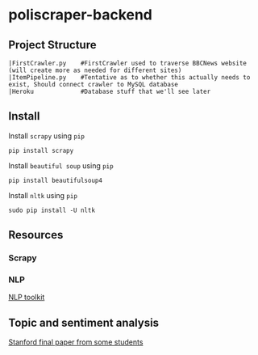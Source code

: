 # poliscraper-backend

## Project Structure
```
|FirstCrawler.py    #FirstCrawler used to traverse BBCNews website (will create more as needed for different sites)
|ItemPipeline.py    #Tentative as to whether this actually needs to exist, Should connect crawler to MySQL database
|Heroku             #Database stuff that we'll see later
```

## Install

Install `scrapy` using `pip`

`pip install scrapy`

Install `beautiful soup` using `pip`

`pip install beautifulsoup4`

Install `nltk` using `pip`

`sudo pip install -U nltk`

## Resources

### Scrapy

### NLP

[NLP toolkit](http://www.nltk.org/)

## Topic and sentiment analysis

[Stanford final paper from some students](http://cs229.stanford.edu/proj2013/AtwooddeLascurainSmith-ClassifyingNewsforTopicandSentiment.pdf)


